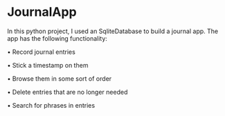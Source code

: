 # JournalApp

In this python project, I used an SqliteDatabase to build a journal app. The app has the following functionality:

• Record journal entries

• Stick a timestamp on them

• Browse them in some sort of order

• Delete entries that are no longer needed

• Search for phrases in entries
